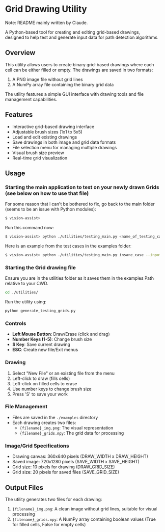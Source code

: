 # Grid Drawing Utility

Note: README mainly written by Claude.

A Python-based tool for creating and editing grid-based drawings, designed to help test and generate input data for path detection algorithms.

## Overview

This utility allows users to create binary grid-based drawings where each cell can be either filled or empty. The drawings are saved in two formats:

1. A PNG image file without grid lines
2. A NumPy array file containing the binary grid data

The utility features a simple GUI interface with drawing tools and file management capabilities.

## Features

- Interactive grid-based drawing interface
- Adjustable brush sizes (1x1 to 5x5)
- Load and edit existing drawings
- Save drawings in both image and grid data formats
- File selection menu for managing multiple drawings
- Visual brush size preview
- Real-time grid visualization

## Usage

### Starting the main application to test on your newly drawn Grids (see below on how to use that file)

For some reason that I can't be bothered to fix, go back to the main folder (seems to be an issue with Python modules):

```bash
$ vision-assist>
```

Run this command now:

```bash
$ vision-assist> python ./utilities/testing_main.py <name_of_testing_case> --input-dir ./utilities/examples
```

Here is an example from the test cases in the examples folder:

```bash
$ vision-assist> python ./utilities/testing_main.py insane_case --input-dir ./utilities/examples
```

### Starting the Grid drawing file

Ensure you are in the utilities folder as it saves them in the examples Path relative to your CWD.

```bash
cd ./utilities/
```

Run the utility using:

```bash
python generate_testing_grids.py
```

### Controls

- **Left Mouse Button**: Draw/Erase (click and drag)
- **Number Keys (1-5)**: Change brush size
- **S Key**: Save current drawing
- **ESC**: Create new file/Exit menus

### Drawing

1. Select "New File" or an existing file from the menu
2. Left-click to draw (fills cells)
3. Left-click on filled cells to erase
4. Use number keys to change brush size
5. Press 'S' to save your work

### File Management

- Files are saved in the `./examples` directory
- Each drawing creates two files:
  - `{filename}_img.png`: The visual representation
  - `{filename}_grids.npy`: The grid data for processing

### Image/Grid Specifications

- Drawing canvas: 360x640 pixels (DRAW_WIDTH x DRAW_HEIGHT)
- Saved image: 720x1280 pixels (SAVE_WIDTH x SAVE_HEIGHT)
- Grid size: 10 pixels for drawing (DRAW_GRID_SIZE)
- Grid size: 20 pixels for saved files (SAVE_GRID_SIZE)

## Output Files

The utility generates two files for each drawing:

1. `{filename}_img.png`: A clean image without grid lines, suitable for visual processing
2. `{filename}_grids.npy`: A NumPy array containing boolean values (True for filled cells, False for empty cells)
